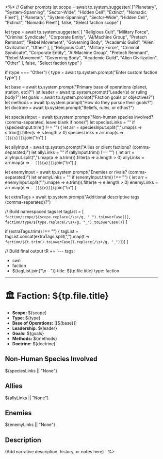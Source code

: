 <%*
// Gather prompts
let scope = await tp.system.suggester(
  ["Planetary", "System-Spanning", "Sector-Wide", "Hidden Cell", "Extinct", "Nomadic Fleet"],
  ["Planetary", "System-Spanning", "Sector-Wide", "Hidden Cell", "Extinct", "Nomadic Fleet"],
  false,
  "Select faction scope"
)

let type = await tp.system.suggester(
  [
    "Religious Cult", "Military Force", "Criminal Syndicate", "Corporate Entity",
    "AI/Machine Group", "Pretech Remnant", "Rebel Movement", "Governing Body",
    "Academic Guild", "Alien Civilization", "Other"
  ],
  [
    "Religious Cult", "Military Force", "Criminal Syndicate", "Corporate Entity",
    "AI/Machine Group", "Pretech Remnant", "Rebel Movement", "Governing Body",
    "Academic Guild", "Alien Civilization", "Other"
  ],
  false,
  "Select faction type"
)

if (type === "Other") {
  type = await tp.system.prompt("Enter custom faction type")
}

let base = await tp.system.prompt("Primary base of operations (planet, station, etc)?")
let leader = await tp.system.prompt("Leader(s) or ruling body?")
let goals = await tp.system.prompt("Faction goals or objectives?")
let methods = await tp.system.prompt("How do they pursue their goals?")
let doctrine = await tp.system.prompt("Beliefs, rules, or ethos?")

let speciesInput = await tp.system.prompt("Non-human species involved? (comma-separated, leave blank if none)")
let speciesLinks = ""
if (speciesInput.trim() !== "") {
  let arr = speciesInput.split(",").map(s => s.trim()).filter(s => s.length > 0)
  speciesLinks = arr.map(s => `- [[${s}]]`).join("\n")
}

let allyInput = await tp.system.prompt("Allies or client factions? (comma-separated)")
let allyLinks = ""
if (allyInput.trim() !== "") {
  let arr = allyInput.split(",").map(a => a.trim()).filter(a => a.length > 0)
  allyLinks = arr.map(a => `- [[${a}]]`).join("\n")
}

let enemyInput = await tp.system.prompt("Enemies or rivals? (comma-separated)")
let enemyLinks = ""
if (enemyInput.trim() !== "") {
  let arr = enemyInput.split(",").map(e => e.trim()).filter(e => e.length > 0)
  enemyLinks = arr.map(e => `- [[${e}]]`).join("\n")
}

let extraTags = await tp.system.prompt("Additional descriptive tags (comma-separated)?")

// Build namespaced tags
let tagList = [
  `faction/scope/${scope.replace(/\s+/g, "_").toLowerCase()}`,
  `faction/type/${type.replace(/\s+/g, "_").toLowerCase()}`
]

if (extraTags.trim() !== "") {
  tagList = tagList.concat(extraTags.split(",").map(t => `faction/${t.trim().toLowerCase().replace(/\s+/g, "_")}`))
}

// Build final output
tR += `---
tags:
  - swn
  - faction
  - ${tagList.join("\n  - ")}
title: ${tp.file.title}
type: faction
---

# 🏛️ Faction: ${tp.file.title}

- **Scope:** ${scope}
- **Type:** ${type}
- **Base of Operations:** [[${base}]]
- **Leadership:** ${leader}
- **Goals:** ${goals}
- **Methods:** ${methods}
- **Doctrine:** ${doctrine}

## Non-Human Species Involved
${speciesLinks || "None"}

## Allies
${allyLinks || "None"}

## Enemies
${enemyLinks || "None"}

## Description

(Add narrative description, history, or notes here)
`
%>
